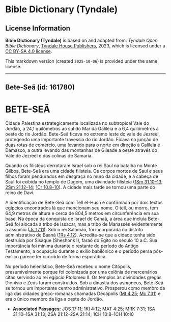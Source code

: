 # Bible Dictionary (Tyndale)

## License Information

**Bible Dictionary (Tyndale)** is based on and adapted from: _Tyndale Open Bible Dictionary_, [Tyndale House Publishers](https://tyndaleopenresources.com/), 2023, which is licensed under a [CC BY-SA 4.0 license](https://creativecommons.org/licenses/by-sa/4.0/legalcode.en).

This markdown version (created `2025-10-06`) is provided under the same license.



--------------------------------

## Bete-Seã (id: 161780)

BETE\-SEÃ
=========

Cidade Palestina estrategicamente localizada no subtropical Vale do Jordão, a 24,1 quilômetros ao sul do Mar da Galileia e a 6,4 quilômetros a oeste do rio Jordão. Bete\-Seã ficava no extremo leste do vale de Jezreel, protegendo uma importante travessia do rio Jordão. Ficava na junção de duas rotas de comércio, uma levando para o norte em direção à Galileia e Damasco, a outra levando das montanhas de Gileade a oeste através do Vale de Jezreel e das colinas de Samaria.

Quando os filisteus derrotaram Israel sob o rei Saul na batalha no Monte Gilboa, Bete\-Seã era uma cidade filisteia. Os corpos mortos de Saul e seus filhos foram pendurados em desgraça no muro da cidade, e a cabeça de Saul foi exibida no templo de Dagom, uma divindade filisteia ([1Sm 31\.10–13](https://ref.ly/1Sam31:10-1Sam31:13); [2Sm 21\.12–14](https://ref.ly/2Sam21:12-2Sam21:14); [1Cr 10\.8–10](https://ref.ly/1Chr10:8-1Chr10:10)). A cidade mais tarde se tornou uma parte do reino de Davi.

A identificação de Bete\-Seã com Tell el\-Husn é confirmada por dois textos egípcios encontrados lá que mencionam seu nome. O tell, ou morro, tem 64,9 metros de altura e cerca de 804,5 metros em circunferência em sua base. Na época da conquista de Israel de Canaã, a área que incluía Bete\-Seã foi alocada à tribo de Issacar, mas a tribo de Manassés evidentemente a assumiu ([Js 17\.11](https://ref.ly/Josh17:11)). Sob o rei Salomão, foi incorporada no distrito administrativo de Baaná ([1Rs 4\.12](https://ref.ly/1Kgs4:12)). Acredita\-se que a cidade tenha sido destruída por Sisaque (Sheshonk I), faraó do Egito no século 10 a.C. Sua importância foi mínima durante o restante do período do Antigo Testamento; a ocupação durante o exílio babilônico e o período persa pós\-exílico parece ter ocorrido de forma esporádica.

No período helenístico, Bete\-Seã recebeu o nome Citópolis, presumivelmente porque foi colonizada por uma colônia de mercenários citas servindo ao rei egípcio Ptolomeu II. Os templos às divindades gregas Dionísio e Zeus foram construídos. Sob a dinastia dos asmoneus, Bete\-Seã se tornou um importante centro administrativo. Prosperou como membro da liga das cidades greco\-romanas chamadas Decápolis ([Mt 4\.25](https://ref.ly/Matt4:25); [Mc 7\.31](https://ref.ly/Mark7:31)) e era o único membro da liga a oeste do Jordão.

* **Associated Passages:** JOS 17:11; 1KI 4:12; MAT 4:25; MRK 7:31; 1SA 31:10–1SA 31:13; 2SA 21:12–2SA 21:14; 1CH 10:8–1CH 10:10

